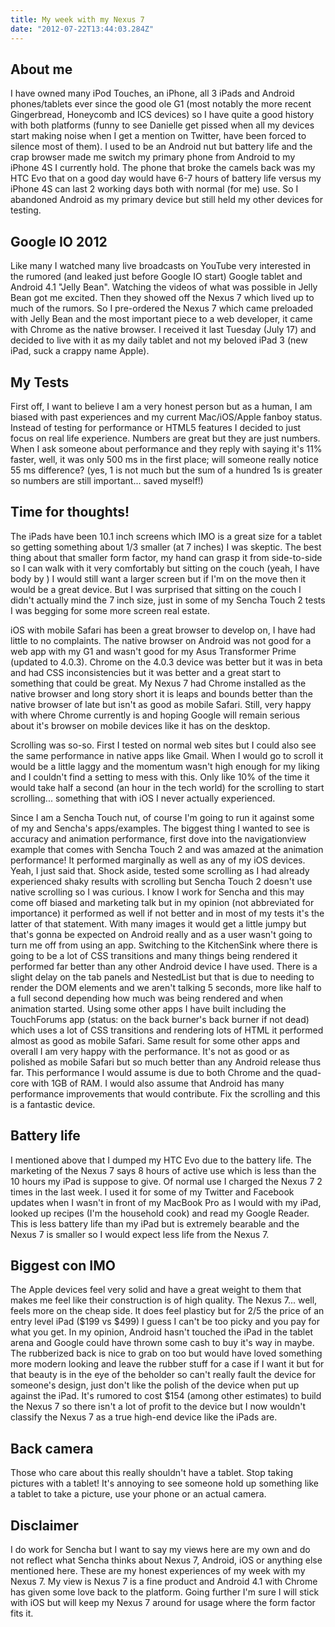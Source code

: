 ```yaml
---
title: My week with my Nexus 7
date: "2012-07-22T13:44:03.284Z"
---
```


## About me

I have owned many iPod Touches, an iPhone, all 3 iPads and Android phones/tablets ever since the good ole G1 (most notably the more recent Gingerbread, Honeycomb and ICS devices) so I have quite a good history with both platforms (funny to see Danielle get pissed when all my devices start making noise when I get a mention on Twitter, have been forced to silence most of them). I used to be an Android nut but battery life and the crap browser made me switch my primary phone from Android to my iPhone 4S I currently hold. The phone that broke the camels back was my HTC Evo that on a good day would have 6-7 hours of battery life versus my iPhone 4S can last 2 working days both with normal (for me) use. So I abandoned Android as my primary device but still held my other devices for testing.

## Google IO 2012

Like many I watched many live broadcasts on YouTube very interested in the rumored (and leaked just before Google IO start) Google tablet and Android 4.1 "Jelly Bean". Watching the videos of what was possible in Jelly Bean got me excited. Then they showed off the Nexus 7 which lived up to much of the rumors. So I pre-ordered the Nexus 7 which came preloaded with Jelly Bean and the most important piece to a web developer, it came with Chrome as the native browser. I received it last Tuesday (July 17) and decided to live with it as my daily tablet and not my beloved iPad 3 (new iPad, suck a crappy name Apple).

## My Tests

First off, I want to believe I am a very honest person but as a human, I am biased with past experiences and my current Mac/iOS/Apple fanboy status. Instead of testing for performance or HTML5 features I decided to just focus on real life experience. Numbers are great but they are just numbers. When I ask someone about performance and they reply with saying it's 11% faster, well, it was only 500 ms in the first place; will someone really notice 55 ms difference? (yes, 1 is not much but the sum of a hundred 1s is greater so numbers are still important... saved myself!)

## Time for thoughts!

The iPads have been 10.1 inch screens which IMO is a great size for a tablet so getting something about 1/3 smaller (at 7 inches) I was skeptic. The best thing about that smaller form factor, my hand can grasp it from side-to-side so I can walk with it very comfortably but sitting on the couch (yeah, I have body by <a href="http://www.la-z-boy.com/" title="La-Z-boy" target="_blank"></a>) I would still want a larger screen but if I'm on the move then it would be a great device. But I was surprised that sitting on the couch I didn't actually mind the 7 inch size, just in some of my Sencha Touch 2 tests I was begging for some more screen real estate.

iOS with mobile Safari has been a great browser to develop on, I have had little to no complaints. The native browser on Android was not good for a web app with my G1 and wasn't good for my Asus Transformer Prime (updated to 4.0.3). Chrome on the 4.0.3 device was better but it was in beta and had CSS inconsistencies but it was better and a great start to something that could be great. My Nexus 7 had Chrome installed as the native browser and long story short it is leaps and bounds better than the native browser of late but isn't as good as mobile Safari. Still, very happy with where Chrome currently is and hoping Google will remain serious about it's browser on mobile devices like it has on the desktop.

Scrolling was so-so. First I tested on normal web sites but I could also see the same performance in native apps like Gmail. When I would go to scroll it would be a little laggy and the momentum wasn't high enough for my liking and I couldn't find a setting to mess with this. Only like 10% of the time it would take half a second (an hour in the tech world) for the scrolling to start scrolling... something that with iOS I never actually experienced.

Since I am a Sencha Touch nut, of course I'm going to run it against some of my and Sencha's apps/examples. The biggest thing I wanted to see is accuracy and animation performance, first dove into the navigationview example that comes with Sencha Touch 2 and was amazed at the animation performance! It performed marginally as well as any of my iOS devices. Yeah, I just said that. Shock aside, tested some scrolling as I had already experienced shaky results with scrolling but Sencha Touch 2 doesn't use native scrolling so I was curious. I know I work for Sencha and this may come off biased and marketing talk but in my opinion (not abbreviated for importance) it performed as well if not better and in most of my tests it's the latter of that statement. With many images it would get a little jumpy but that's gonna be expected on Android really and as a user wasn't going to turn me off from using an app. Switching to the KitchenSink where there is going to be a lot of CSS transitions and many things being rendered it performed far better than any other Android device I have used. There is a slight delay on the tab panels and NestedList but that is due to needing to render the DOM elements and we aren't talking 5 seconds, more like half to a full second depending how much was being rendered and when animation started. Using some other apps I have built including the TouchForums app (status: on the back burner's back burner if not dead) which uses a lot of CSS transitions and rendering lots of HTML it performed almost as good as mobile Safari. Same result for some other apps and overall I am very happy with the performance. It's not as good or as polished as mobile Safari but so much better than any Android release thus far. This performance I would assume is due to both Chrome and the quad-core with 1GB of RAM. I would also assume that Android has many performance improvements that would contribute. Fix the scrolling and this is a fantastic device.

## Battery life

I mentioned above that I dumped my HTC Evo due to the battery life. The marketing of the Nexus 7 says 8 hours of active use which is less than the 10 hours my iPad is suppose to give. Of normal use I charged the Nexus 7 2 times in the last week. I used it for some of my Twitter and Facebook updates when I wasn't in front of my MacBook Pro as I would with my iPad, looked up recipes (I'm the household cook) and read my Google Reader. This is less battery life than my iPad but is extremely bearable and the Nexus 7 is smaller so I would expect less life from the Nexus 7.

## Biggest con IMO

The Apple devices feel very solid and have a great weight to them that makes me feel like their construction is of high quality. The Nexus 7... well, feels more on the cheap side. It does feel plasticy but for 2/5 the price of an entry level iPad ($199 vs $499) I guess I can't be too picky and you pay for what you get. In my opinion, Android hasn't touched the iPad in the tablet arena and Google could have thrown some cash to buy it's way in maybe. The rubberized back is nice to grab on too but would have loved something more modern looking and leave the rubber stuff for a case if I want it but for that beauty is in the eye of the beholder so can't really fault the device for someone's design, just don't like the polish of the device when put up against the iPad. It's rumored to cost $154 (among other estimates) to build the Nexus 7 so there isn't a lot of profit to the device but I now wouldn't classify the Nexus 7 as a true high-end device like the iPads are.

## Back camera

Those who care about this really shouldn't have a tablet. Stop taking pictures with a tablet! It's annoying to see someone hold up something like a tablet to take a picture, use your phone or an actual camera.

## Disclaimer

I do work for Sencha but I want to say my views here are my own and do not reflect what Sencha thinks about Nexus 7, Android, iOS or anything else mentioned here. These are my honest experiences of my week with my Nexus 7. My view is Nexus 7 is a fine product and Android 4.1 with Chrome has given some love back to the platform. Going further I'm sure I will stick with iOS but will keep my Nexus 7 around for usage where the form factor fits it.

